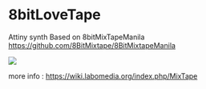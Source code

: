 # 8bitLoveTape
Attiny synth Based on 8bitMixTapeManila https://github.com/8BitMixtape/8BitMixtapeManila


<img src="https://wiki.labomedia.org/images/d/de/8bitLoveTape-pcb.png">

more info : https://wiki.labomedia.org/index.php/MixTape
